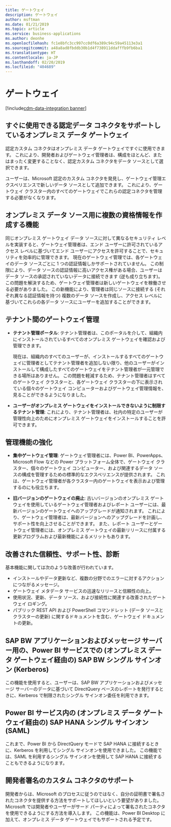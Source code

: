 ```yaml
---
title: ゲートウェイ
description: ゲートウェイ
author: msftman
ms.date: 01/21/2019
ms.topic: article
ms.service: business-applications
ms.author: deonhe
ms.openlocfilehash: fc1e8bfc3cc997cc0df6a389c94c59a45113e3a1
ms.sourcegitcommit: a48a8ad8fbddb30b1d4f738911ddafffb9fb6ba1
ms.translationtype: HT
ms.contentlocale: ja-JP
ms.lasthandoff: 02/20/2019
ms.locfileid: "404689"
---
```

# <a name="gateway"></a>ゲートウェイ
[!include[cdm-data-integration banner](../includes/cdm-data-integration.md)]



## <a name="on-premises-data-gateway-supports-out-of-box-certified-data-connectors"></a>すぐに使用できる認定データ コネクタをサポートしているオンプレミス データ ゲートウェイ  

認定カスタム コネクタはオンプレミス データ ゲートウェイですぐに使用できます。 これにより、開発者およびゲートウェイ管理者は、構成をほとんど、またはまったく変更することなく、認定カスタム コネクタをデータ ソースとして選択できます。 

ユーザーは、Microsoft 認定のカスタム コネクタを発見し、ゲートウェイ管理エクスペリエンスで新しいデータ ソースとして追加できます。 これにより、ゲートウェイ クラスター内のすべてのゲートウェイでこれらの認定コネクタを管理する必要がなくなります。   
 
## <a name="ability-to-create-multiple-credentials-for-an-on-premises-data-source"></a>オンプレミス データ ソース用に複数の資格情報を作成する機能   
 
同じオンプレミス ゲートウェイ データ ソースに対して異なるセキュリティ レベルを実装すると、ゲートウェイ管理者は、エンド ユーザーに許可されているアクセス レベルに基づいてエンド ユーザーにアクセスを許可することで、セキュリティを効率的に管理できます。 現在のゲートウェイ管理では、各ゲートウェイのデータ ソースごとに 1 つの認証情報しかサポートされていません。 この制限により、データ ソースの認証情報に高いアクセス権がある場合、ユーザーはデータ ソースの承認されていないデータに接続できます (逆も成り立ちます)。 この問題を解決するため、ゲートウェイ管理者は新しいゲートウェイを稼働させる必要がありました。 この新機能により、管理者は同じソースに接続する (それぞれ異なる認証情報を持つ) 複数のデータ ソースを作成し、アクセス レベルに基づいてこれらの各データ ソースにユーザーを追加することができます。 
 
## <a name="gateway-administration-across-a-tenant"></a>テナント間のゲートウェイ管理
  
-   **テナント管理ポータル**: テナント管理者は、このポータルを介して、組織内にインストールされているすべてのオンプレミス ゲートウェイを確認および管理できます。

    現在は、組織内のすべてのユーザーが、インストールするすべてのゲートウェイに管理者としてテナント管理者を追加しない限り、他のユーザーがインストールして構成したすべてのゲートウェイをテナント管理者が一元管理できる場所はありません。 この問題を軽減するため、テナント管理者はすべてのゲートウェイ クラスターと、各ゲートウェイ クラスターの下に表示されている個々のゲートウェイ コンピューターおよびゲートウェイ管理情報を、見ることができるようになりました。 
  
-   **ユーザーがオンプレミス ゲートウェイをインストールできないように制限するテナント管理**: これにより、テナント管理者は、社内の特定のユーザーが管理性向上のためにオンプレミス ゲートウェイをインストールすることを許可できます。 
 
## <a name="management-enhancements"></a>管理機能の強化 
  
-   **集中ゲートウェイ管理**: ゲートウェイ管理者には、Power BI、PowerApps、Microsoft Flow などの Power プラットフォーム全体で、ゲートウェイ クラスター、個々のゲートウェイ コンピューター、および関連するデータ ソースの構成を管理するための標準的なエクスペリエンスが提供されます。 これは、ゲートウェイ管理者が各クラスター内のゲートウェイを表示および管理するのにも役立ちます。 

-   **旧バージョンのゲートウェイの廃止**: 古いバージョンのオンプレミス ゲートウェイを使用しているゲートウェイ管理者およびレポート ユーザーには、最新バージョンのゲートウェイへのアップグレードが通知されます。 これにより、ゲートウェイ管理者は、最新バージョンへのアップグレードを計画し、サポート性を向上させることができます。 また、レポート ユーザーとゲートウェイ管理者には、オンプレミス ゲートウェイの最新リリースに付属する更新プログラムおよび最新機能によるメリットもあります。  
  
## <a name="improved-reliability-supportability-and-diagnostics"></a>改善された信頼性、サポート性、診断
 
基本機能に関しては次のような改善が行われています。

-   インストールやデータ更新など、複数の分野でのエラーに対するアクションにつながるメッセージ。 
-   ゲートウェイ メタデータ サービスの迅速なリリースと信頼性の向上。 
-   使用状況、更新、データ ソース、および接続性に関連する改善されたゲートウェイ ロギング。
-   パブリック REST API および PowerShell コマンドレット (データ ソースとクラスターの更新) に関するドキュメントを含む、ゲートウェイ ドキュメントの更新。

## <a name="sap-bw-single-sign-on-kerberos-in-power-bi-service-via-on-premises-data-gateway-for-sap-bw-application-and-message-server"></a>SAP BW アプリケーションおよびメッセージ サーバー用の、Power BI サービスでの (オンプレミス データ ゲートウェイ経由の) SAP BW シングル サインオン (Kerberos)
 
この機能を使用すると、ユーザーは、SAP BW アプリケーションおよびメッセージ サーバーのデータに基づいて DirectQuery ベースのレポートを発行するときに、Kerberos で制限されたシングル サインオン委任を利用できます。

## <a name="sap-hana-single-sign-on-saml-in-power-bi-service-via-on-premises-data-gateway"></a>Power BI サービス内の (オンプレミス データ ゲートウェイ経由の) SAP HANA シングル サインオン (SAML)
 
これまで、Power BI から DirectQuery モードで SAP HANA に接続するときに、Kerberos を利用してシングル サインオンを使用できました。 この機能では、SAML を利用するシングル サインオンを使用して SAP HANA に接続することもできるようになります。

## <a name="support-for-developer-signed-custom-connectors"></a>開発者署名のカスタム コネクタのサポート
 
開発者からは、Microsoft のプロセスに従うのではなく、自分の証明書で署名されたコネクタを提供する方法をサポートしてほしいという要望がありました。 Microsoft では開発者やユーザーがサード パーティによって署名されたコネクタを使用できるようにする方法を導入します。 この機能は、Power BI Desktop に加えて、オンプレミス データ ゲートウェイでもサポートされる予定です。
